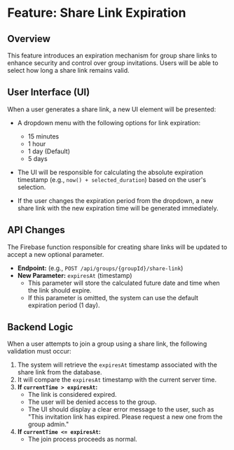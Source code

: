 # Feature: Share Link Expiration

## Overview

This feature introduces an expiration mechanism for group share links to enhance security and control over group invitations. Users will be able to select how long a share link remains valid.

## User Interface (UI)

When a user generates a share link, a new UI element will be presented:

-   A dropdown menu with the following options for link expiration:
    -   15 minutes
    -   1 hour
    -   1 day (Default)
    -   5 days

-   The UI will be responsible for calculating the absolute expiration timestamp (e.g., `now() + selected_duration`) based on the user's selection.
-   If the user changes the expiration period from the dropdown, a new share link with the new expiration time will be generated immediately.

## API Changes

The Firebase function responsible for creating share links will be updated to accept a new optional parameter.

-   **Endpoint:** (e.g., `POST /api/groups/{groupId}/share-link`)
-   **New Parameter:** `expiresAt` (timestamp)
    -   This parameter will store the calculated future date and time when the link should expire.
    -   If this parameter is omitted, the system can use the default expiration period (1 day).

## Backend Logic

When a user attempts to join a group using a share link, the following validation must occur:

1.  The system will retrieve the `expiresAt` timestamp associated with the share link from the database.
2.  It will compare the `expiresAt` timestamp with the current server time.
3.  **If `currentTime > expiresAt`:**
    -   The link is considered expired.
    -   The user will be denied access to the group.
    -   The UI should display a clear error message to the user, such as "This invitation link has expired. Please request a new one from the group admin."
4.  **If `currentTime <= expiresAt`:**
    -   The join process proceeds as normal.
